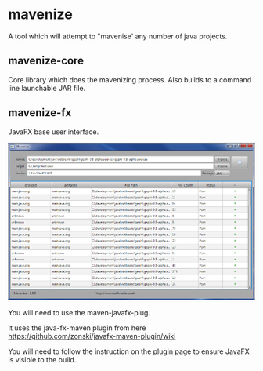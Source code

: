 mavenize
========

A tool which will attempt to "mavenise' any number of java projects. 


mavenize-core
-------------

Core library which does the mavenizing process. Also builds to a command line launchable JAR file.

mavenize-fx
-----------

JavaFX base user interface.

![User interface](https://github.com/alistairrutherford/images/raw/master/mavenizefx.png)

You will need to use the maven-javafx-plug.

It uses the java-fx-maven plugin from here https://github.com/zonski/javafx-maven-plugin/wiki

You will need to follow the instruction on the plugin page to ensure JavaFX is visible to the build.

